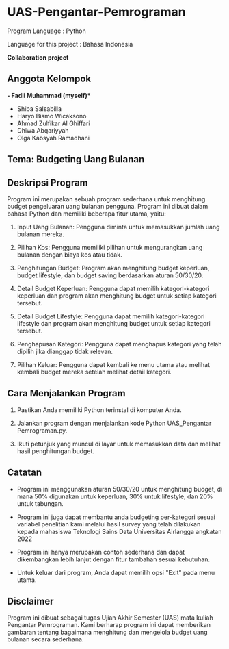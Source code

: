 # UAS-Pengantar-Pemrograman
Program Language : Python

Language for this project : Bahasa Indonesia

__Collaboration project__

## Anggota Kelompok
__- Fadli Muhammad (myself)*__
- Shiba Salsabilla
- Haryo Bismo Wicaksono
- Ahmad Zulfikar Al Ghiffari
- Dhiwa Abqariyyah
- Olga Kabsyah Ramadhani

## Tema: Budgeting Uang Bulanan

## Deskripsi Program
Program ini merupakan sebuah program sederhana untuk menghitung budget pengeluaran uang bulanan pengguna. Program ini dibuat dalam bahasa Python dan memiliki beberapa fitur utama, yaitu:

1. Input Uang Bulanan: Pengguna diminta untuk memasukkan jumlah uang bulanan mereka.

2. Pilihan Kos: Pengguna memiliki pilihan untuk mengurangkan uang bulanan dengan biaya kos atau tidak.

3. Penghitungan Budget: Program akan menghitung budget keperluan, budget lifestyle, dan budget saving berdasarkan aturan 50/30/20.

4. Detail Budget Keperluan: Pengguna dapat memilih kategori-kategori keperluan dan program akan menghitung budget untuk setiap kategori tersebut.

5. Detail Budget Lifestyle: Pengguna dapat memilih kategori-kategori lifestyle dan program akan menghitung budget untuk setiap kategori tersebut.

6. Penghapusan Kategori: Pengguna dapat menghapus kategori yang telah dipilih jika dianggap tidak relevan.

7. Pilihan Keluar: Pengguna dapat kembali ke menu utama atau melihat kembali budget mereka setelah melihat detail kategori.

## Cara Menjalankan Program
1. Pastikan Anda memiliki Python terinstal di komputer Anda.

2. Jalankan program dengan menjalankan kode Python UAS_Pengantar Pemrograman.py.

3. Ikuti petunjuk yang muncul di layar untuk memasukkan data dan melihat hasil penghitungan budget.

## Catatan
- Program ini menggunakan aturan 50/30/20 untuk menghitung budget, di mana 50% digunakan untuk keperluan, 30% untuk lifestyle, dan 20% untuk tabungan.

- Program ini juga dapat membantu anda budgeting per-kategori sesuai variabel penelitian kami melalui hasil survey yang telah dilakukan kepada mahasiswa Teknologi Sains Data Universitas Airlangga angkatan 2022

- Program ini hanya merupakan contoh sederhana dan dapat dikembangkan lebih lanjut dengan fitur tambahan sesuai kebutuhan.

- Untuk keluar dari program, Anda dapat memilih opsi "Exit" pada menu utama.

## Disclaimer
Program ini dibuat sebagai tugas Ujian Akhir Semester (UAS) mata kuliah Pengantar Pemrograman. Kami berharap program ini dapat memberikan gambaran tentang bagaimana menghitung dan mengelola budget uang bulanan secara sederhana.
